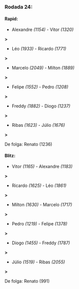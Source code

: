 ### Rodada 24:

#### Rapid:

* Alexandre *(1154)*     -     Vitor *(1320)*

 **>** 
* Léo *(1933)*     -     Ricardo *(1771)*

 **>** 
* Marcelo *(2049)*     -     Milton *(1889)*

 **>** 
* Felipe *(1552)*     -     Pedro *(1208)*

 **>** 
* Freddy *(1882)*     -     Diogo *(1237)*

 **>** 
* Ribas *(1623)*     -     Júlio *(1676)*

 **>** 

De folga: Renato (1236)

#### Blitz:

* Vitor *(1165)*     -     Alexandre *(1183)*

 **>** 
* Ricardo *(1625)*     -     Léo *(1861)*

 **>** 
* Milton *(1630)*     -     Marcelo *(1717)*

 **>** 
* Pedro *(1219)*     -     Felipe *(1378)*

 **>** 
* Diogo *(1455)*     -     Freddy *(1787)*

 **>** 
* Júlio *(1519)*     -     Ribas *(2055)*

 **>** 

De folga: Renato (991)

